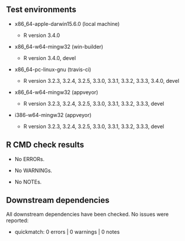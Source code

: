 ## Test environments

  * x86_64-apple-darwin15.6.0 (local machine)
     - R version 3.4.0

  * x86_64-w64-mingw32 (win-builder)
     - R version 3.4.0, devel

  * x86_64-pc-linux-gnu (travis-ci)
     - R version 3.2.3, 3.2.4, 3.2.5, 3.3.0, 3.3.1, 3.3.2, 3.3.3, 3.4.0, devel

  * x86_64-w64-mingw32 (appveyor)
     - R version 3.2.3, 3.2.4, 3.2.5, 3.3.0, 3.3.1, 3.3.2, 3.3.3, devel

  * i386-w64-mingw32 (appveyor)
     - R version 3.2.3, 3.2.4, 3.2.5, 3.3.0, 3.3.1, 3.3.2, 3.3.3, devel


## R CMD check results

  * No ERRORs.

  * No WARNINGs. 

  * No NOTEs.


## Downstream dependencies

  All downstream dependencies have been checked. No issues were reported:

  * quickmatch: 0 errors | 0 warnings | 0 notes
